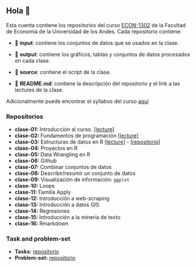 ## Hola 👋

Esta cuenta contiene los repositorios del curso [ECON-1302](https://github.com/taller-r-202302) de la Facultad de Economía de la Universidad de los Andes. Cada repositorio contiene:

- :file_folder: **input**: contiene los conjuntos de datos que se usados en la clase.

- :file_folder: **output**: contiene los gráficos, tablas y conjuntos de datos procesados en cada clase. 

- :file_folder: **source**: contiene el script de la clase.

- :book: **README.md**: contiene la descripción del repositorio y el link a las lectures de la clase.

Adicionalmente puede encontrar el syllabus del curso [aquí](https://github.com/taller-r-202302/.github/blob/main/syllabus.pdf)

### Repositorios
- **clase-01:** Introducción al curso. [[lecture]](https://lectures-r.gitlab.io/taller-r/clase-01/)
- **clase-02:** Fundamentos de programación [[lecture]](https://lectures-r.gitlab.io/taller-r/clase-02/)
- **clase-03:** Estructuras de datos en R [[lecture]](https://lectures-r.gitlab.io/taller-r/clase-02/) - [[repositorio]](https://github.com/taller-r-202302/clase-03)
- **clase-04:** Proyectos en R 
- **clase-05:** Data Wrangling en R 
- **clase-06:** Github
- **clase-07:** Combinar conjuntos de datos
- **clase-08:** Describir/resumir un conjunto de datos
- **clase-09:** Visualización de información: `ggplot`
- **clase-10:** Loops
- **clase-11:** Familia Apply
- **clase-12:** Introducción a web-scraping
- **clase-13:** Introducción a datos GIS
- **clase-14:** Regresiones 
- **clase-15:** Introducción a la minería de texto
- **clase-16:** Rmarkdown

### Task and problem-set

- **Tasks:** [repositorio](https://github.com/taller-r-202302/tasks)
- **Problem-set:** [repositorio](https://github.com/taller-r-202302/problem-sets)





